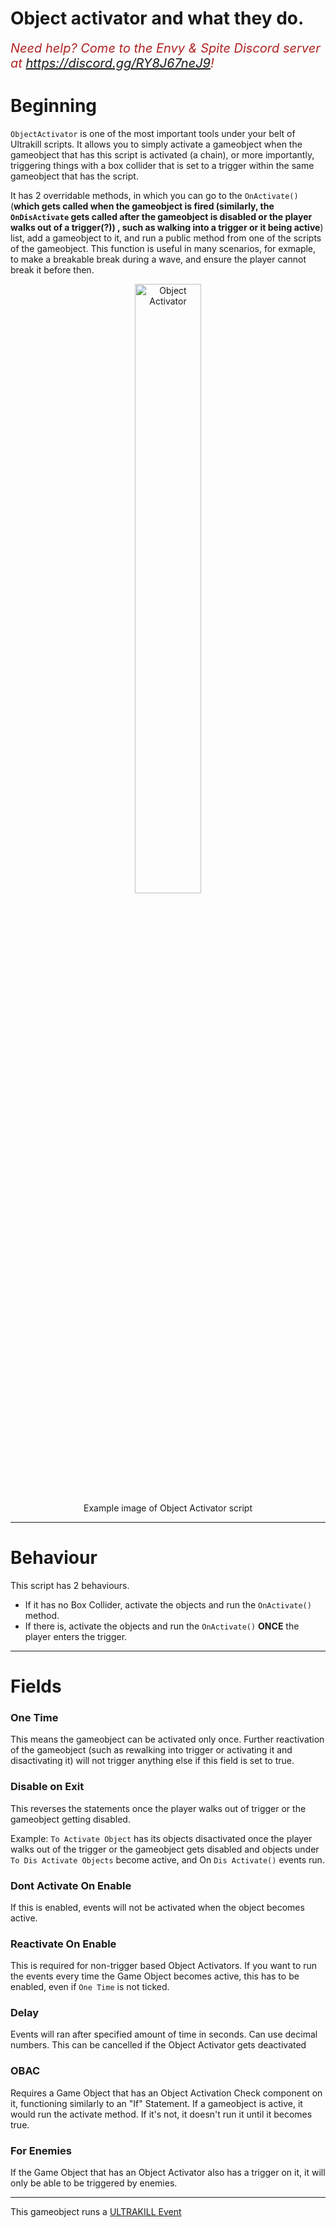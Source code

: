 # Object activator and what they do.
<i><span style="color:FireBrick; font-size:20px;">Need help? Come to the Envy & Spite Discord server at <a href="https://discord.gg/RY8J67neJ9">https://discord.gg/RY8J67neJ9</a>!</span></i>

# Beginning

`ObjectActivator` is one of the most important tools under your belt of Ultrakill scripts. It allows you to simply activate a gameobject when the gameobject that has this script is activated (a chain), or more importantly, triggering things with a box collider that is set to a trigger within the same gameobject that has the script.

It has 2 overridable methods, in which you can go to the `OnActivate()` (<b>which gets called when the gameobject is fired (similarly, the `OnDisActivate` gets called after the gameobject is disabled or the player walks out of a trigger(?)) , such as walking into a trigger or it being active</b>) list, add a gameobject to it, and run a public method from one of the scripts of the gameobject. This function is useful in many scenarios, for exmaple, to make a breakable break during a wave, and ensure the player cannot break it before then.

<div style="text-align: center;">
	<figure>
		<img src="https://coolboi21.github.io/Rude-Docs/Components/assets/obj-activator-component.png" alt="Object Activator" width="50%" height="50%">
		<figcaption>Example image of Object Activator script</figcaption>
	</figure>
</div>

---

# Behaviour

This script has 2 behaviours.

* If it has no Box Collider, activate the objects and run the `OnActivate()` method.
* If there is, activate the objects and run the `OnActivate()` **ONCE** the player enters the trigger.

---

# Fields

<h3>One Time</h3>

This means the gameobject can be activated only once. Further reactivation of the gameobject (such as rewalking into trigger or activating it and disactivating it) will not trigger anything else if this field is set to true.

<h3>Disable on Exit</h3>

This reverses the statements once the player walks out of trigger or the gameobject getting disabled.

Example: `To Activate Object` has its objects disactivated once the player walks out of the trigger or the gameobject gets disabled and objects under `To Dis Activate Objects` become active, and On `Dis Activate()` events run.

<h3>Dont Activate On Enable</h3>

If this is enabled, events will not be activated when the object becomes active.

### Reactivate On Enable
This is required for non-trigger based Object Activators. If you want to run the events every time the Game Object becomes active, this has to be enabled, even if `One Time` is not ticked.

### Delay
Events will ran after specified amount of time in seconds. Can use decimal numbers. This can be cancelled if the Object Activator gets deactivated 

### OBAC 
Requires a Game Object that has an Object Activation Check component on it, functioning similarly to an "If" Statement. If a gameobject is active, it would run the activate method. If it's not, it doesn't run it until it becomes true.

### For Enemies
If the Game Object that has an Object Activator also has a trigger on it, it will only be able to be triggered by enemies.

---

This gameobject runs a [ULTRAKILL Event](ULTRAKILL-Event)

